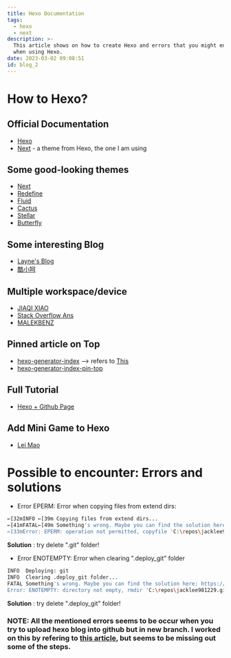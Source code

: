 ```yaml
---
title: Hexo Documentation
tags:
  - hexo
  - next
description: >-
  This article shows on how to create Hexo and errors that you might encounter
  when using Hexo.
date: 2023-03-02 09:08:51
id: blog_2
---
```


# How to Hexo?

## Official Documentation

- [Hexo](https://hexo.io/docs/)
- [Next](https://theme-next.js.org/docs/) - a theme from Hexo, the one I am using

## Some good-looking themes

- [Next](https://theme-next.js.org/)
- [Redefine](https://redefine.ohevan.com/)
- [Fluid](https://hexo.fluid-dev.com/)
- [Cactus](https://probberechts.github.io/hexo-theme-cactus/)
- [Stellar](https://xaoxuu.com/wiki/stellar/)
- [Butterfly](https://github.com/jerryc127/hexo-theme-butterfly)

## Some interesting Blog

- [Layne's Blog](https://wxler.github.io/)
- [酷小呵](https://www.kuhehe.top/)

## Multiple workspace/device

- [JIAQI XIAO](https://jqxiao.tech/2020/07/17/Transfer-Hexo-Blog-to-New-Device/)
- [Stack Overflow Ans](https://stackoverflow.com/a/46219728)
- [MALEKBENZ](https://malekbenz.com/blog/2016/09/10/Create-Host-Blog-for-free-with-Hexo-Github)

## Pinned article on Top

- [hexo-generator-index](https://github.com/hexojs/hexo-generator-index) --> refers to [This](https://theme-next.js.org/docs/advanced-settings/front-matter.html?highlight=sticky+pin#Settings-amp-Their-Default-Values)
- [hexo-generator-index-pin-top](https://github.com/netcan/hexo-generator-index-pin-top)

## Full Tutorial

- [Hexo + Github Page](https://segmentfault.com/a/1190000017986794)

## Add Mini Game to Hexo

- [Lei Mao](https://leimao.github.io/blog/Hexo-Blog-Add-JavaScript/)

# Possible to encounter: Errors and solutions

- Error EPERM: Error when copying files from extend dirs:

```bash
←[32mINFO ←[39m Copying files from extend dirs...
←[41mFATAL←[49m Something's wrong. Maybe you can find the solution here: ←[4mhttps://hexo.io/docs/troubleshooting.html←[24m
←[33mError: EPERM: operation not permitted, copyfile 'C:\repos\jacklee981229.github.io\.git\objects\e6\9de29bb2d1d6434b8b29ae775ad8c2e48c5391' -> 'C:\repos\jacklee981229.github.io\.deploy_git\.git\objects\e6\9de29bb2d1d6434b8b29ae775ad8c2e48c5391'←[39m
```

**Solution** : try delete ".git" folder!

- Error ENOTEMPTY: Error when clearing ".deploy_git" folder

```bash
INFO  Deploying: git
INFO  Clearing .deploy_git folder...
FATAL Something's wrong. Maybe you can find the solution here: https://hexo.io/docs/troubleshooting.html
Error: ENOTEMPTY: directory not empty, rmdir 'C:\repos\jacklee981229.github.io\.deploy_git\themes'
```

**Solution** : try delete ".deploy_git" folder!

### NOTE: All the mentioned errors seems to be occur when you try to upload hexo blog into github but in new branch. I worked on this by refering to [this article](https://jqxiao.tech/2020/07/17/Transfer-Hexo-Blog-to-New-Device/), but seems to be missing out some of the steps.
